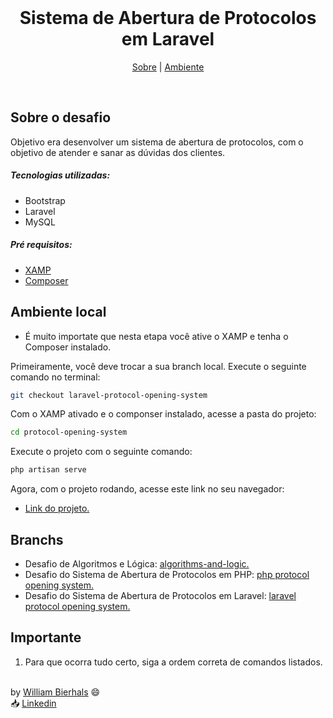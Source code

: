 <div align="center">
    <br>
    <h1 align="center">Sistema de Abertura de Protocolos em Laravel</h1>
    <p align="center">
        <a href="#sobre-o-desafio">Sobre</a> | 
	    <a href="#ambiente-local">Ambiente</a>
    </p>
</div>
<br>

## Sobre o desafio
Objetivo era desenvolver um sistema de abertura de protocolos, com o objetivo de atender e sanar as dúvidas dos clientes.

##### Tecnologias utilizadas:
- Bootstrap
- Laravel
- MySQL

##### Pré requisitos:
- <a href="https://www.apachefriends.org/pt_br/download.html">XAMP</a>
- <a href="https://getcomposer.org/download/">Composer</a>
  

## Ambiente local
- É muito importate que nesta etapa você ative o XAMP e tenha o Composer instalado.

Primeiramente, você deve trocar a sua branch local. Execute o seguinte comando no terminal:

```sh
git checkout laravel-protocol-opening-system
```

Com o XAMP ativado e o componser instalado, acesse a pasta do projeto:

```sh
cd protocol-opening-system
```

Execute o projeto com o seguinte comando:

```sh
php artisan serve
```

Agora, com o projeto rodando, acesse este link no seu navegador:

- [Link do projeto.](http://127.0.0.1:8000/)

## Branchs
- Desafio de Algoritmos e Lógica: <a href="https://github.com/will1Zera/teste-tecnico-yellowgo/tree/algorithms-and-logic">algorithms-and-logic.</a>
- Desafio do Sistema de Abertura de Protocolos em PHP: <a href="https://github.com/will1Zera/teste-tecnico-yellowgo/tree/php-protocol-opening-system">php protocol opening system.</a>
- Desafio do Sistema de Abertura de Protocolos em Laravel: <a href="https://github.com/will1Zera/teste-tecnico-yellowgo/tree/laravel-protocol-opening-system">laravel protocol opening system.</a>


## Importante
1. Para que ocorra tudo certo, siga a ordem correta de comandos listados.

<br>
by <a href="https://github.com/will1Zera">William Bierhals</a> 😄 <br>
📥 <a href="https://www.linkedin.com/in/williambierhals/">Linkedin</a>